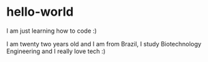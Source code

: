 # hello-world
I am just learning how to code :)

I am twenty two years old and I am from Brazil, I study Biotechnology Engineering and I really love tech :)
